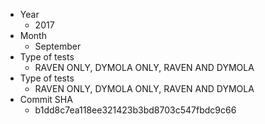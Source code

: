 - Year
    - 2017
- Month
    - September
- Type of tests
    - RAVEN ONLY, DYMOLA ONLY, RAVEN AND DYMOLA
- Type of tests
    - RAVEN ONLY, DYMOLA ONLY, RAVEN AND DYMOLA    
- Commit SHA
    - b1dd8c7ea118ee321423b3bd8703c547fbdc9c66   
